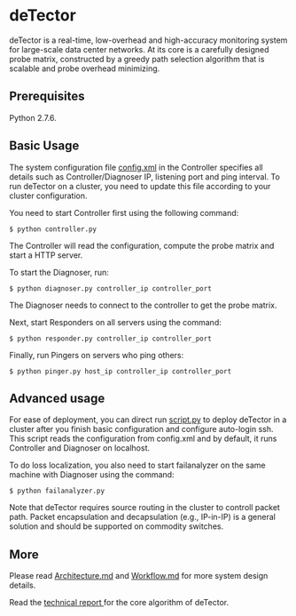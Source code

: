 # deTector

deTector is a real-time, low-overhead and high-accuracy monitoring system for large-scale data center networks. At its core is a carefully designed probe matrix, constructed by a greedy path selection algorithm that is scalable and probe overhead minimizing.

## Prerequisites
Python 2.7.6.

## Basic Usage
The system configuration file <a href="https://github.com/yhpeng-git/deTector/blob/master/controller/config.xml">config.xml</a> in the Controller specifies all details such as Controller/Diagnoser IP, listening port and ping interval. To run deTector on a cluster, you need to update this file according to your cluster configuration.

You need to start Controller first using the following command:

```
$ python controller.py
```

The Controller will read the configuration, compute the probe matrix and start a HTTP server.

To start the Diagnoser, run:
```
$ python diagnoser.py controller_ip controller_port
```
The Diagnoser needs to connect to the controller to get the probe matrix.

Next, start Responders on all servers using the command:
```
$ python responder.py controller_ip controller_port
```

Finally, run Pingers on servers who ping others:
```
$ python pinger.py host_ip controller_ip controller_port
```

## Advanced usage
For ease of deployment, you can direct run <a href="https://github.com/yhpeng-git/deTector/blob/master/controller/script.py">script.py</a> to deploy deTector in a cluster after you finish basic configuration and configure auto-login ssh. This script reads the configuration from config.xml and by default, it runs Controller and Diagnoser on localhost. 

To do loss localization, you also need to start failanalyzer on the same machine with Diagnoser using the command:
```
$ python failanalyzer.py
```

Note that deTector requires source routing in the cluster to controll packet path. Packet encapsulation and decapsulation (e.g., IP-in-IP) is a general solution and should be supported on commodity switches. 


## More
Please read <a href="https://github.com/yhpeng-git/deTector/blob/master/documentation/Architecture.md">Architecture.md</a> and <a href="https://github.com/yhpeng-git/deTector/blob/master/documentation/Workflow.md">Workflow.md</a> for more system design details.

Read the <a href="https://github.com/yhpeng-git/deTector/blob/master/documentation/technical_report.pdf"> technical report </a> for the core algorithm of deTector.
